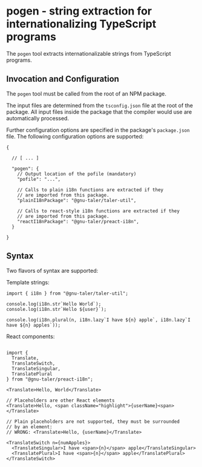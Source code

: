 # pogen - string extraction for internationalizing TypeScript programs

The ``pogen`` tool extracts internationalizable strings from TypeScript programs.


## Invocation and Configuration

The ``pogen`` tool must be called from the root of an NPM package.

The input files are determined from the ``tsconfig.json`` file at the root of
the package.  All input files inside the package that the compiler would use
are automatically processed.

Further configuration options are specified in the package's ``package.json`` file.
The following configuration options are supported:

```
{

  // [ ... ]

  "pogen": {
    // Output location of the pofile (mandatory)
    "pofile": "...",

    // Calls to plain i18n functions are extracted if they
    // are imported from this package.
    "plainI18nPackage": "@gnu-taler/taler-util",

    // Calls to react-style i18n functions are extracted if they
    // are imported from this package.
    "reactI18nPackage": "@gnu-taler/preact-i18n",
  }

}
```


## Syntax

Two flavors of syntax are supported:

Template strings:

```
import { i18n } from "@gnu-taler/taler-util";

console.log(i18n.str`Hello World`);
console.log(i18n.str`Hello ${user}`);

console.log(i18n.plural(n, i18n.lazy`I have ${n} apple`, i18n.lazy`I have ${n} apples`));
```

React components:

```

import {
  Translate,
  TranslateSwitch,
  TranslateSingular,
  TranslatePlural
} from "@gnu-taler/preact-i18n";

<Translate>Hello, World</Translate>

// Placeholders are other React elements
<Translate>Hello, <span className="highlight">{userName}<span></Translate>

// Plain placeholders are not supported, they must be surrounded
// by an element:
// WRONG: <Translate>Hello, {userName}</Translate>

<TranslateSwitch n={numApples}>
  <TranslateSingular>I have <span>{n}</span> apple</TranslateSingular>
  <TranslatePlural>I have <span>{n}</span> apple</TranslatePlural>
</TranslateSwitch>

```
